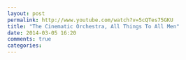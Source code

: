 ```yaml
---
layout: post
permalink: http://www.youtube.com/watch?v=5cQTes75GKU
title: "The Cinematic Orchestra, All Things To All Men"
date: 2014-03-05 16:20
comments: true
categories: 
---
```

